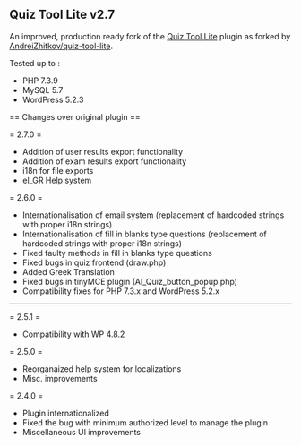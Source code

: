 ## Quiz Tool Lite v2.7

An improved, production ready fork of the [Quiz Tool Lite](https://wordpress.org/plugins/quiz-tool-lite/) plugin as forked by [AndreiZhitkov/quiz-tool-lite](https://github.com/AndreiZhitkov/quiz-tool-lite).

Tested up to : 
- PHP 7.3.9
- MySQL 5.7
- WordPress 5.2.3

== Changes over original plugin ==  

= 2.7.0 =  
* Addition of user results export functionality  
* Addition of exam results export functionality
* i18n for file exports
* el_GR Help system  

= 2.6.0 =  
* Internationalisation of email system (replacement of hardcoded strings with proper i18n strings)
* Internationalisation of fill in blanks type questions  (replacement of hardcoded strings with proper i18n strings)
* Fixed faulty methods in fill in blanks type questions
* Fixed bugs in quiz frontend (draw.php)
* Added Greek Translation  
* Fixed bugs in tinyMCE plugin (AI_Quiz_button_popup.php)
* Compatibility fixes for PHP 7.3.x and WordPress 5.2.x  
---
= 2.5.1 =
* Compatibility with WP 4.8.2

= 2.5.0 =  
* Reorganaized help system for localizations
* Misc. improvements

= 2.4.0 =  
* Plugin internationalized
* Fixed the bug with minimum authorized level to manage the plugin
* Miscellaneous UI improvements
